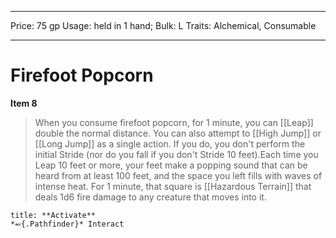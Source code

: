 
---
Price: 75 gp
Usage: held in 1 hand;
Bulk: L
Traits: Alchemical, Consumable

---

# Firefoot Popcorn

**Item 8**

> When you consume firefoot popcorn, for 1 minute, you can [[Leap]] double the normal distance. You can also attempt to [[High Jump]] or [[Long Jump]] as a single action. If you do, you don't perform the initial Stride (nor do you fall if you don't Stride 10 feet).Each time you Leap 10 feet or more, your feet make a popping sound that can be heard from at least 100 feet, and the space you left fills with waves of intense heat. For 1 minute, that square is [[Hazardous Terrain]] that deals 1d6 fire damage to any creature that moves into it.

```ad-embed-ability
title: **Activate**
*⬻{.Pathfinder}* Interact 
```
